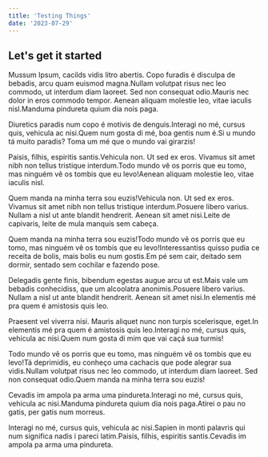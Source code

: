 ```yaml
---
title: 'Testing Things'
date: '2023-07-29'
---
```


## Let's get it started

Mussum Ipsum, cacilds vidis litro abertis. Copo furadis é disculpa de bebadis, arcu quam euismod magna.Nullam volutpat risus nec leo commodo, ut interdum diam laoreet. Sed non consequat odio.Mauris nec dolor in eros commodo tempor. Aenean aliquam molestie leo, vitae iaculis nisl.Manduma pindureta quium dia nois paga.

Diuretics paradis num copo é motivis de denguis.Interagi no mé, cursus quis, vehicula ac nisi.Quem num gosta di mé, boa gentis num é.Si u mundo tá muito paradis? Toma um mé que o mundo vai girarzis!

Paisis, filhis, espiritis santis.Vehicula non. Ut sed ex eros. Vivamus sit amet nibh non tellus tristique interdum.Todo mundo vê os porris que eu tomo, mas ninguém vê os tombis que eu levo!Aenean aliquam molestie leo, vitae iaculis nisl.

Quem manda na minha terra sou euzis!Vehicula non. Ut sed ex eros. Vivamus sit amet nibh non tellus tristique interdum.Posuere libero varius. Nullam a nisl ut ante blandit hendrerit. Aenean sit amet nisi.Leite de capivaris, leite de mula manquis sem cabeça.

Quem manda na minha terra sou euzis!Todo mundo vê os porris que eu tomo, mas ninguém vê os tombis que eu levo!Interessantiss quisso pudia ce receita de bolis, mais bolis eu num gostis.Em pé sem cair, deitado sem dormir, sentado sem cochilar e fazendo pose.

Delegadis gente finis, bibendum egestas augue arcu ut est.Mais vale um bebadis conhecidiss, que um alcoolatra anonimis.Posuere libero varius. Nullam a nisl ut ante blandit hendrerit. Aenean sit amet nisi.In elementis mé pra quem é amistosis quis leo.

Praesent vel viverra nisi. Mauris aliquet nunc non turpis scelerisque, eget.In elementis mé pra quem é amistosis quis leo.Interagi no mé, cursus quis, vehicula ac nisi.Quem num gosta di mim que vai caçá sua turmis!

Todo mundo vê os porris que eu tomo, mas ninguém vê os tombis que eu levo!Tá deprimidis, eu conheço uma cachacis que pode alegrar sua vidis.Nullam volutpat risus nec leo commodo, ut interdum diam laoreet. Sed non consequat odio.Quem manda na minha terra sou euzis!

Cevadis im ampola pa arma uma pindureta.Interagi no mé, cursus quis, vehicula ac nisi.Manduma pindureta quium dia nois paga.Atirei o pau no gatis, per gatis num morreus.

Interagi no mé, cursus quis, vehicula ac nisi.Sapien in monti palavris qui num significa nadis i pareci latim.Paisis, filhis, espiritis santis.Cevadis im ampola pa arma uma pindureta.